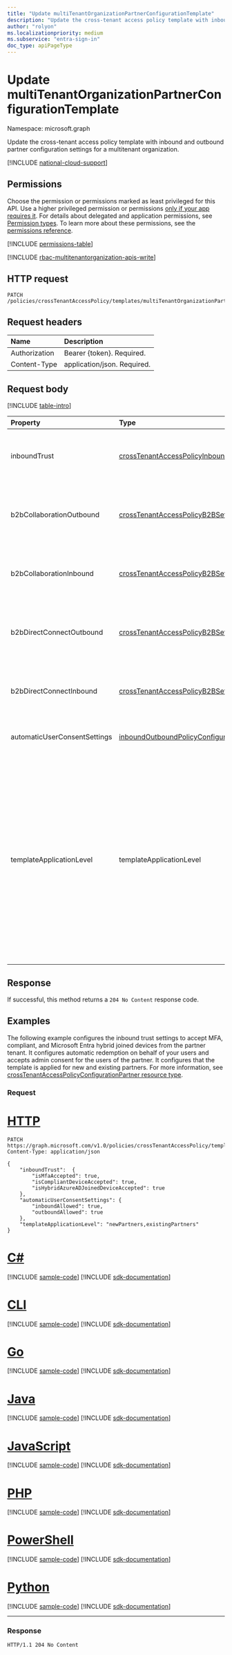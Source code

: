 ```yaml
---
title: "Update multiTenantOrganizationPartnerConfigurationTemplate"
description: "Update the cross-tenant access policy template with inbound and outbound partner configuration settings for a multitenant organization."
author: "rolyon"
ms.localizationpriority: medium
ms.subservice: "entra-sign-in"
doc_type: apiPageType
---
```


# Update multiTenantOrganizationPartnerConfigurationTemplate
Namespace: microsoft.graph

Update the cross-tenant access policy template with inbound and outbound partner configuration settings for a multitenant organization.

[!INCLUDE [national-cloud-support](../../includes/global-only.md)]

## Permissions
Choose the permission or permissions marked as least privileged for this API. Use a higher privileged permission or permissions [only if your app requires it](/graph/permissions-overview#best-practices-for-using-microsoft-graph-permissions). For details about delegated and application permissions, see [Permission types](/graph/permissions-overview#permission-types). To learn more about these permissions, see the [permissions reference](/graph/permissions-reference).

<!-- { "blockType": "permissions", "name": "multitenantorganizationpartnerconfigurationtemplate_update" } -->
[!INCLUDE [permissions-table](../includes/permissions/multitenantorganizationpartnerconfigurationtemplate-update-permissions.md)]

[!INCLUDE [rbac-multitenantorganization-apis-write](../includes/rbac-for-apis/rbac-multitenantorganization-apis-write.md)]

## HTTP request

<!-- {
  "blockType": "ignored"
}
-->
``` http
PATCH /policies/crossTenantAccessPolicy/templates/multiTenantOrganizationPartnerConfiguration
```

## Request headers

|Name|Description|
|:---|:---|
|Authorization|Bearer {token}. Required.|
|Content-Type|application/json. Required.|

## Request body

[!INCLUDE [table-intro](../../includes/update-property-table-intro.md)]

|Property|Type|Description|
|:---|:---|:---|
|inboundTrust|[crossTenantAccessPolicyInboundTrust](../resources/crosstenantaccesspolicyinboundtrust.md)|Determines the partner-specific configuration for trusting other Conditional Access claims from external Microsoft Entra organizations. Optional.|
|b2bCollaborationOutbound|[crossTenantAccessPolicyB2BSetting](../resources/crosstenantaccesspolicyb2bsetting.md)|Defines your partner-specific configuration for users in your organization going outbound to access resources in another organization via Microsoft Entra B2B collaboration. Optional.|
|b2bCollaborationInbound|[crossTenantAccessPolicyB2BSetting](../resources/crosstenantaccesspolicyb2bsetting.md)|Defines your partner-specific configuration for users from other organizations accessing your resources via Microsoft Entra B2B collaboration. Optional.|
|b2bDirectConnectOutbound|[crossTenantAccessPolicyB2BSetting](../resources/crosstenantaccesspolicyb2bsetting.md)|Defines your partner-specific configuration for users in your organization going outbound to access resources in another organization via Microsoft Entra B2B direct connect. Optional.|
|b2bDirectConnectInbound|[crossTenantAccessPolicyB2BSetting](../resources/crosstenantaccesspolicyb2bsetting.md)|Defines your partner-specific configuration for users from other organizations accessing your resources via Microsoft Entra B2B direct connect. Optional.|
|automaticUserConsentSettings|[inboundOutboundPolicyConfiguration](../resources/inboundoutboundpolicyconfiguration.md)|Determines the partner-specific configuration for automatic user consent settings. Optional.|
|templateApplicationLevel|templateApplicationLevel|Specifies whether the template will be applied to partner configuration settings of certain tenants. The possible values are: `none`, `newPartners`, `existingPartners`, `unknownFutureValue`. You can also specify multiple values like `newPartners,existingPartners` (default). `none` indicates the template isn't applied to any new or existing partner tenants. `newPartners` indicates the template is applied to new partner tenants. `existingPartners` indicates the template is applied to existing partner tenants, those who already had partner-specific partner configurations in place. Optional.|


## Response

If successful, this method returns a `204 No Content` response code.

## Examples

The following example configures the inbound trust settings to accept MFA, compliant, and Microsoft Entra hybrid joined devices from the partner tenant. It configures automatic redemption on behalf of your users and accepts admin consent for the users of the partner. It configures that the template is applied for new and existing partners. For more information, see [crossTenantAccessPolicyConfigurationPartner resource type](../resources/crosstenantaccesspolicyconfigurationpartner.md).

### Request

# [HTTP](#tab/http)
<!-- {
  "blockType": "request",
  "name": "update_multitenantorganizationpartnerconfigurationtemplate"
}
-->
``` http
PATCH https://graph.microsoft.com/v1.0/policies/crossTenantAccessPolicy/templates/multiTenantOrganizationPartnerConfiguration
Content-Type: application/json

{
    "inboundTrust":  {
        "isMfaAccepted": true,
        "isCompliantDeviceAccepted": true,
        "isHybridAzureADJoinedDeviceAccepted": true
    },
    "automaticUserConsentSettings": {
        "inboundAllowed": true,
        "outboundAllowed": true
    },
    "templateApplicationLevel": "newPartners,existingPartners"
}

```

# [C#](#tab/csharp)
[!INCLUDE [sample-code](../includes/snippets/csharp/update-multitenantorganizationpartnerconfigurationtemplate-csharp-snippets.md)]
[!INCLUDE [sdk-documentation](../includes/snippets/snippets-sdk-documentation-link.md)]

# [CLI](#tab/cli)
[!INCLUDE [sample-code](../includes/snippets/cli/update-multitenantorganizationpartnerconfigurationtemplate-cli-snippets.md)]
[!INCLUDE [sdk-documentation](../includes/snippets/snippets-sdk-documentation-link.md)]

# [Go](#tab/go)
[!INCLUDE [sample-code](../includes/snippets/go/update-multitenantorganizationpartnerconfigurationtemplate-go-snippets.md)]
[!INCLUDE [sdk-documentation](../includes/snippets/snippets-sdk-documentation-link.md)]

# [Java](#tab/java)
[!INCLUDE [sample-code](../includes/snippets/java/update-multitenantorganizationpartnerconfigurationtemplate-java-snippets.md)]
[!INCLUDE [sdk-documentation](../includes/snippets/snippets-sdk-documentation-link.md)]

# [JavaScript](#tab/javascript)
[!INCLUDE [sample-code](../includes/snippets/javascript/update-multitenantorganizationpartnerconfigurationtemplate-javascript-snippets.md)]
[!INCLUDE [sdk-documentation](../includes/snippets/snippets-sdk-documentation-link.md)]

# [PHP](#tab/php)
[!INCLUDE [sample-code](../includes/snippets/php/update-multitenantorganizationpartnerconfigurationtemplate-php-snippets.md)]
[!INCLUDE [sdk-documentation](../includes/snippets/snippets-sdk-documentation-link.md)]

# [PowerShell](#tab/powershell)
[!INCLUDE [sample-code](../includes/snippets/powershell/update-multitenantorganizationpartnerconfigurationtemplate-powershell-snippets.md)]
[!INCLUDE [sdk-documentation](../includes/snippets/snippets-sdk-documentation-link.md)]

# [Python](#tab/python)
[!INCLUDE [sample-code](../includes/snippets/python/update-multitenantorganizationpartnerconfigurationtemplate-python-snippets.md)]
[!INCLUDE [sdk-documentation](../includes/snippets/snippets-sdk-documentation-link.md)]

---

### Response

<!-- {
  "blockType": "response",
  "truncated": true
}
-->
``` http
HTTP/1.1 204 No Content
```
